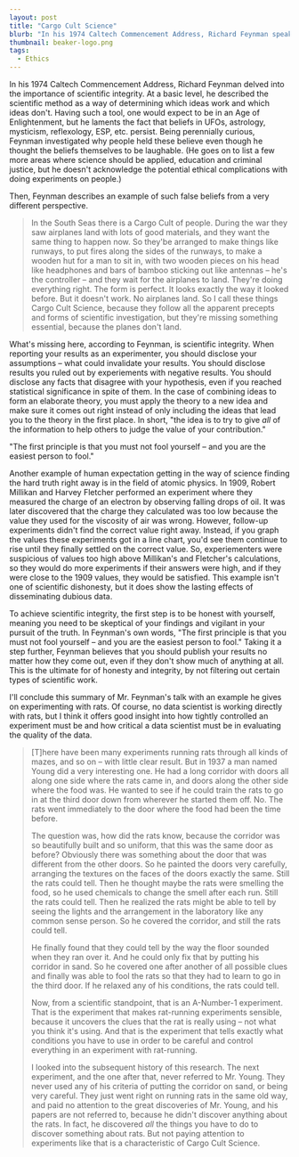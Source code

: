 ```yaml
---
layout: post
title: "Cargo Cult Science"
blurb: "In his 1974 Caltech Commencement Address, Richard Feynman speaks on scientific integrity, which equally applies to practitioners of data science."
thumbnail: beaker-logo.png
tags: 
  - Ethics
---
```


In his 1974 Caltech Commencement Address, Richard Feynman delved into the importance of scientific integrity. At a basic level, he described the scientific method as a way of determining which ideas work and which ideas don't. Having such a tool, one would expect to be in an Age of Enlightenment, but he laments the fact that beliefs in UFOs, astrology, mysticism, reflexology, ESP, etc. persist. Being perennially curious, Feynman investigated why people held these believe even though he thought the beliefs themselves to be laughable. (He goes on to list a few more areas where science should be applied, education and criminal justice, but he doesn't acknowledge the potential ethical complications with doing experiments on people.)

Then, Feynman describes an example of such false beliefs from a very different perspective.

> In the South Seas there is a Cargo Cult of people. During the war they saw airplanes land with lots of good materials, and they want the same thing to happen now. So they'be arranged to make things like runways, to put fires along the sides of the runways, to make a wooden hut for a man to sit in, with two wooden pieces on his head like headphones and bars of bamboo sticking out like antennas – he's the controller – and they wait for the airplanes to land. They're doing everything right. The form is perfect. It looks exactly the way it looked before. But it doesn't work. No airplanes land. So I call these things Cargo Cult Science, because they follow all the apparent precepts and forms of scientific investigation, but they're missing something essential, because the planes don't land.

What's missing here, according to Feynman, is scientific integrity. When reporting your results as an experimenter, you should disclose your assumptions – what could invalidate your results. You should disclose results you ruled out by experiements with negative results. You should disclose any facts that disagree with your hypothesis, even if you reached statistical significance in spite of them. In the case of combining ideas to form an elaborate theory, you must apply the theory to a new idea and make sure it comes out right instead of only including the ideas that lead you to the theory in the first place. In short, "the idea is to try to give *all* of the information to help others to judge the value of your contribution."

<div class="pull-quote">"The first principle is that you must not fool yourself – and you are the easiest person to fool."</div>

Another example of human expectation getting in the way of science finding the hard truth right away is in the field of atomic physics. In 1909, Robert Millikan and Harvey Fletcher performed an experiment where they measured the charge of an electron by observing falling drops of oil. It was later discovered that the charge they calculated was too low because the value they used for the viscosity of air was wrong. However, follow-up experiments didn't find the correct value right away. Instead, if you graph the values these experiments got in a line chart, you'd see them continue to rise until they finally settled on the correct value. So, experiementers were suspicious of values too high above Millikan's and Fletcher's calculations, so they would do more experiments if their answers were high, and if they were close to the 1909 values, they would be satisfied. This example isn't one of scientific dishonesty, but it does show the lasting effects of disseminating dubious data.

To achieve scientific integrity, the first step is to be honest with yourself, meaning you need to be skeptical of your findings and vigilant in your pursuit of the truth. In Feynman's own words, "The first principle is that you must not fool yourself – and you are the easiest person to fool." Taking it a step further, Feynman believes that you should publish your results no matter how they come out, even if they don't show much of anything at all. This is the ultimate for of honesty and integrity, by not filtering out certain types of scientific work.

I'll conclude this summary of Mr. Feynman's talk with an example he gives on experimenting with rats. Of course, no data scientist is working directly with rats, but I think it offers good insight into how tightly controlled an experiment must be and how critical a data scientist must be in evaluating the quality of the data.

> [T]here have been many experiments running rats through all kinds of mazes, and so on – with little clear result. But in 1937 a man named Young did a very interesting one. He had a long corridor with doors all along one side where the rats came in, and doors along the other side where the food was. He wanted to see if he could train the rats to go in at the third door down from wherever he started them off. No. The rats went immediately to the door where the food had been the time before.
>
> The question was, how did the rats know, because the corridor was so beautifully built and so uniform, that this was the same door as before? Obviously there was something about the door that was different from the other doors. So he painted the doors very carefully, arranging the textures on the faces of the doors exactly the same. Still the rats could tell. Then he thought maybe the rats were smelling the food, so he used chemicals to change the smell after each run. Still the rats could tell. Then he realized the rats might be able to tell by seeing the lights and the arrangement in the laboratory like any common sense person. So he covered the corridor, and still the rats could tell.
>
> He finally found that they could tell by the way the floor sounded when they ran over it. And he could only fix that by putting his corridor in sand. So he covered one after another of all possible clues and finally was able to fool the rats so that they had to learn to go in the third door. If he relaxed any of his conditions, the rats could tell.
>
> Now, from a scientific standpoint, that is an A-Number-1 experiment. That is the experiment that makes rat-running experiments sensible, because it uncovers the clues that the rat is really using – not what you think it's using. And that is the experiment that tells exactly what conditions you have to use in order to be careful and control everything in an experiment with rat-running.
>
> I looked into the subsequent history of this research. The next experiment, and the one after that, never referred to Mr. Young. They never used any of his criteria of putting the corridor on sand, or being very careful. They just went right on running rats in the same old way, and paid no attention to the great discoveries of Mr. Young, and his papers are not referred to, because he didn't discover anything about the rats. In fact, he discovered *all* the things you have to do to discover something about rats. But not paying attention to experiments like that is a characteristic of Cargo Cult Science. 
 
